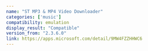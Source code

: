 ```yaml
---
name: "ST MP3 & MP4 Video Downloader"
categories: ['music']
compatibility: emulation
display_result: "Compatible"
version_from: "2.3.6.0"
link: https://apps.microsoft.com/detail/9MW4FZZHHWC6
---
```

